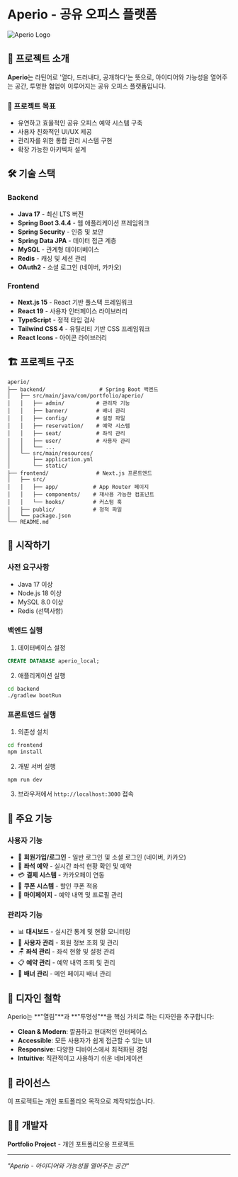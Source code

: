 # Aperio - 공유 오피스 플랫폼

![Aperio Logo](https://via.placeholder.com/200x80/3B82F6/FFFFFF?text=Aperio)

## 📖 프로젝트 소개

**Aperio**는 라틴어로 '열다, 드러내다, 공개하다'는 뜻으로, 아이디어와 가능성을 열어주는 공간, 투명한 협업이 이루어지는 공유 오피스 플랫폼입니다.

### 🎯 프로젝트 목표
- 유연하고 효율적인 공유 오피스 예약 시스템 구축
- 사용자 친화적인 UI/UX 제공
- 관리자를 위한 통합 관리 시스템 구현
- 확장 가능한 아키텍처 설계

## 🛠 기술 스택

### Backend
- **Java 17** - 최신 LTS 버전
- **Spring Boot 3.4.4** - 웹 애플리케이션 프레임워크
- **Spring Security** - 인증 및 보안
- **Spring Data JPA** - 데이터 접근 계층
- **MySQL** - 관계형 데이터베이스
- **Redis** - 캐싱 및 세션 관리
- **OAuth2** - 소셜 로그인 (네이버, 카카오)

### Frontend
- **Next.js 15** - React 기반 풀스택 프레임워크
- **React 19** - 사용자 인터페이스 라이브러리
- **TypeScript** - 정적 타입 검사
- **Tailwind CSS 4** - 유틸리티 기반 CSS 프레임워크
- **React Icons** - 아이콘 라이브러리

## 🏗 프로젝트 구조

```
aperio/
├── backend/                 # Spring Boot 백엔드
│   ├── src/main/java/com/portfolio/aperio/
│   │   ├── admin/          # 관리자 기능
│   │   ├── banner/         # 배너 관리
│   │   ├── config/         # 설정 파일
│   │   ├── reservation/    # 예약 시스템
│   │   ├── seat/           # 좌석 관리
│   │   ├── user/           # 사용자 관리
│   │   └── ...
│   └── src/main/resources/
│       ├── application.yml
│       └── static/
├── frontend/               # Next.js 프론트엔드
│   ├── src/
│   │   ├── app/           # App Router 페이지
│   │   ├── components/    # 재사용 가능한 컴포넌트
│   │   └── hooks/         # 커스텀 훅
│   ├── public/            # 정적 파일
│   └── package.json
└── README.md
```

## 🚀 시작하기

### 사전 요구사항
- Java 17 이상
- Node.js 18 이상
- MySQL 8.0 이상
- Redis (선택사항)

### 백엔드 실행

1. 데이터베이스 설정
```sql
CREATE DATABASE aperio_local;
```

2. 애플리케이션 실행
```bash
cd backend
./gradlew bootRun
```

### 프론트엔드 실행

1. 의존성 설치
```bash
cd frontend
npm install
```

2. 개발 서버 실행
```bash
npm run dev
```

3. 브라우저에서 `http://localhost:3000` 접속

## 🌟 주요 기능

### 사용자 기능
- 🔐 **회원가입/로그인** - 일반 로그인 및 소셜 로그인 (네이버, 카카오)
- 📅 **좌석 예약** - 실시간 좌석 현황 확인 및 예약
- 💳 **결제 시스템** - 카카오페이 연동
- 🎫 **쿠폰 시스템** - 할인 쿠폰 적용
- 👤 **마이페이지** - 예약 내역 및 프로필 관리

### 관리자 기능
- 📊 **대시보드** - 실시간 통계 및 현황 모니터링
- 👥 **사용자 관리** - 회원 정보 조회 및 관리
- 🪑 **좌석 관리** - 좌석 현황 및 설정 관리
- 📋 **예약 관리** - 예약 내역 조회 및 관리
- 🎨 **배너 관리** - 메인 페이지 배너 관리

## 🎨 디자인 철학

Aperio는 **"열림"**과 **"투명성"**을 핵심 가치로 하는 디자인을 추구합니다:

- **Clean & Modern**: 깔끔하고 현대적인 인터페이스
- **Accessible**: 모든 사용자가 쉽게 접근할 수 있는 UI
- **Responsive**: 다양한 디바이스에서 최적화된 경험
- **Intuitive**: 직관적이고 사용하기 쉬운 네비게이션

## 📝 라이선스

이 프로젝트는 개인 포트폴리오 목적으로 제작되었습니다.

## 👨‍💻 개발자

**Portfolio Project** - 개인 포트폴리오용 프로젝트

---

*"Aperio - 아이디어와 가능성을 열어주는 공간"*